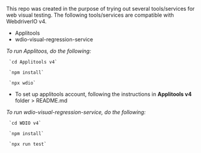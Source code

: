 This repo was created in the purpose of trying out several tools/services for web visual testing. The following tools/services are compatible with WebdriverIO v4.

- Applitools
- wdio-visual-regression-service

*To run Applitoos, do the following:*
```
 `cd Applitools v4`

 `npm install`

 `npx wdio`
 ```

* To set up applitools account, following the instructions in **Applitools v4** folder > README.md

*To run wdio-visual-regression-service, do the following:*
```
 `cd WDIO v4`

 `npm install`

 `npx run test`
 ```

